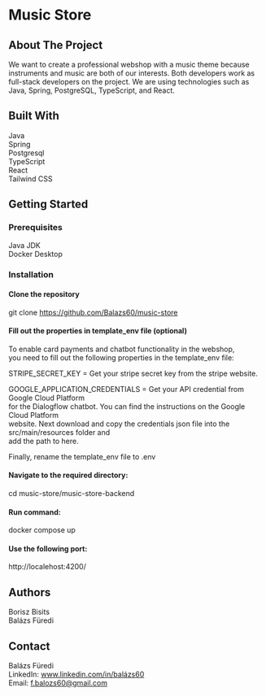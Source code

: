 
# Music Store  

## About The Project  

We want to create a professional webshop with a music theme because  
instruments and music are both of our interests. Both developers work as  
full-stack developers on the project. We are using technologies such as  
Java, Spring, PostgreSQL, TypeScript, and React.  


## Built With  
Java  
Spring  
Postgresql  
TypeScript  
React  
Tailwind CSS  

## Getting Started  

### Prerequisites  

Java JDK  
Docker Desktop  

### Installation  

#### Clone the repository  

git clone https://github.com/Balazs60/music-store  



#### Fill out the properties in template_env file (optional)  

To enable card payments and chatbot functionality in the webshop,  
you need to fill out the following properties in the template_env file:  

STRIPE_SECRET_KEY = Get your stripe secret key from the stripe website.  

GOOGLE_APPLICATION_CREDENTIALS = Get your API credential from Google Cloud Platform  
for the Dialogflow chatbot. You can find the instructions on the Google Cloud Platform  
website. Next download and copy the credentials json file into the src/main/resources folder and  
add the path to here.  

Finally, rename the template_env file to .env   


#### Navigate to the required directory:  

cd music-store/music-store-backend  


#### Run command:  

docker compose up  

#### Use the following port:  

http://localehost:4200/  

## Authors  
Borisz Bisits  
Balázs Füredi  

## Contact  
Balázs Füredi  
LinkedIn: www.linkedin.com/in/balázs60  
Email: f.balozs60@gmail.com  





